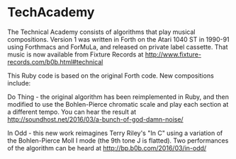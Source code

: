 # TechAcademy

The Technical Academy consists of algorithms that play musical compositions.  Version 1 was  written in Forth on the Atari 1040 ST in 1990-91 using Forthmacs and ForMuLa, and released on private label cassette. That music is now available from Fixture Records at http://www.fixture-records.com/b0b.html#technical

This Ruby code is based on the original Forth code.  New compositions include:

Do Thing - the original algorithm has been reimplemented in Ruby, and then modified to use the Bohlen-Pierce chromatic scale and play each section at a different tempo.  You can hear the result at http://soundhost.net/2016/03/a-bunch-of-god-damn-noise/

In Odd - this new work reimagines Terry Riley's "In C" using a variation of the Bohlen-Pierce Moll I mode (the 9th tone J is flatted).  Two performances of the algorithm can be heard at http://bp.b0b.com/2016/03/in-odd/   
